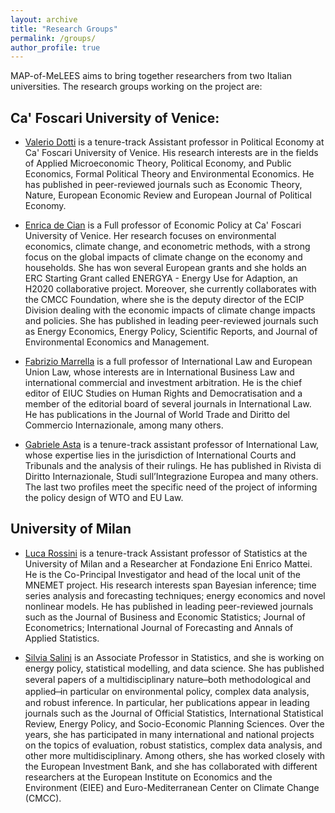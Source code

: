 ```yaml
---
layout: archive
title: "Research Groups"
permalink: /groups/
author_profile: true
---
```


MAP-of-MeLEES aims to bring together researchers from two Italian universities. The research groups working on the project are:

## Ca' Foscari University of Venice:

* [Valerio Dotti](https://valeriodotti.github.io) is a tenure-track Assistant professor in Political Economy at Ca' Foscari University of Venice. His research interests are in the fields of Applied Microeconomic Theory, Political Economy, and Public Economics, Formal Political Theory and Environmental Economics. He has published in peer-reviewed journals such as Economic Theory, Nature, European Economic Review and European Journal of Political Economy.

* [Enrica de Cian](https://www.unive.it/data/persone/5591358) is a Full professor of Economic Policy at Ca' Foscari University of Venice. Her research focuses on environmental economics, climate change, and econometric methods, with a strong focus on the global impacts of climate change on the economy and households. She has won several European grants and she holds an ERC Starting Grant called ENERGYA - Energy Use for Adaption, an H2020 collaborative project. Moreover, she currently collaborates with the CMCC Foundation, where she is the deputy director of the ECIP Division dealing with the economic impacts of climate change impacts and policies. She has published in leading peer-reviewed journals such as Energy Economics, Energy Policy, Scientific Reports, and Journal of Environmental Economics and Management.

* [Fabrizio Marrella](https://www.unive.it/data/persone/5591418) is a full professor of International Law and European Union Law, whose interests are in International Business Law and international commercial and investment arbitration. He is the chief editor of EIUC Studies on Human Rights and Democratisation and a member of the editorial board of several journals in International Law. He has publications in the Journal of World Trade and Diritto del Commercio Internazionale, among many others.

* [Gabriele Asta](https://www.unive.it/data/persone/25535245) is a tenure-track assistant professor of International Law, whose expertise lies in the jurisdiction of International Courts and Tribunals and the analysis of their rulings. He has published in Rivista di Diritto Internazionale, Studi sull’Integrazione Europea and many others. The last two profiles meet the specific need of the project of informing the policy design of WTO and EU Law.

## University of Milan

* [Luca Rossini](https://rossiniluca.github.io/web/) is a tenure-track Assistant professor of Statistics at the University of Milan and a Researcher at Fondazione Eni Enrico Mattei. He is the Co-Principal Investigator and head of the local unit of the MNEMET project. His research interests span Bayesian inference; time series analysis and forecasting techniques; energy economics and novel nonlinear models. He has published in leading peer-reviewed journals such as the Journal of Business and Economic Statistics; Journal of Econometrics; International Journal of Forecasting and Annals of Applied Statistics.

* [Silvia Salini](https://www.unimi.it/it/ugov/person/silvia-salini) is an Associate Professor in Statistics, and she is working on energy policy, statistical modelling, and data science. She has published several papers of a multidisciplinary nature ̶ both methodological and applied ̶ in particular on environmental policy, complex data analysis, and robust inference. In particular, her publications appear in leading journals such as the Journal of Official Statistics, International Statistical Review, Energy Policy, and Socio-Economic Planning Sciences. Over the years, she has participated in many international and national projects on the topics of evaluation, robust statistics, complex data analysis, and other more multidisciplinary. Among others, she has worked closely with the European Investment Bank, and she has collaborated with different researchers at the European Institute on Economics and the Environment (EIEE) and Euro-Mediterranean Center on Climate Change (CMCC).
